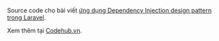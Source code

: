 Source code cho bài viết <a href="http://www.codehub.vn/Giai-Thich-Ve-Dependency-Injection-Pattern-Su-Dung-Laravel-5" title="Dependency Injection trong Laravel">ứng dụng Dependency Injection design pattern trong Laravel</a>.

Xem thêm tại <a href="http://www.codehub.vn/" title="Codehub.vn">Codehub.vn<a>.

